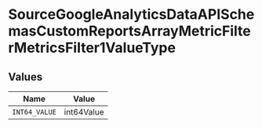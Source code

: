 # SourceGoogleAnalyticsDataAPISchemasCustomReportsArrayMetricFilterMetricsFilter1ValueType


## Values

| Name          | Value         |
| ------------- | ------------- |
| `INT64_VALUE` | int64Value    |
